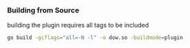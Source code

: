 ### Building from Source
building the plugin requires all tags to be included

```bash
go build -gcflags="all=-N -l" -o dow.so -buildmode=plugin
```